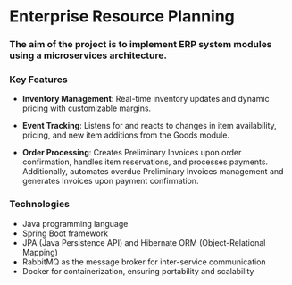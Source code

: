 # Enterprise Resource Planning


### The aim of the project is to implement ERP system modules using a microservices architecture.


### Key Features

- **Inventory Management**: Real-time inventory updates and dynamic pricing with customizable margins.
  
- **Event Tracking**: Listens for and reacts to changes in item availability, pricing, and new item additions from the Goods module.
  
- **Order Processing**: Creates Preliminary Invoices upon order confirmation, handles item reservations, and processes payments. Additionally, automates overdue Preliminary Invoices management and generates Invoices upon payment confirmation.



### Technologies

- Java programming language
- Spring Boot framework 
- JPA (Java Persistence API) and Hibernate ORM (Object-Relational Mapping)
- RabbitMQ as the message broker for inter-service communication
- Docker for containerization, ensuring portability and scalability



